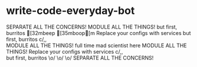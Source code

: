 # write-code-everyday-bot
SEPARATE ALL THE CONCERNS!
MODULE ALL THE THINGS!
but first, burritos
[32mbeep [35mboop[m
Replace your configs with services
but first, burritos
c/,,\
MODULE ALL THE THINGS!
full time mad scientist here
MODULE ALL THE THINGS!
Replace your configs with services
c/,,\
but first, burritos
\o/
\o/
\o/
SEPARATE ALL THE CONCERNS!
